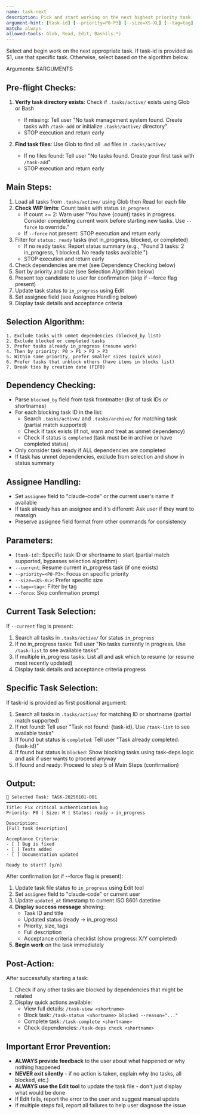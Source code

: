 ```yaml
---
name: task-next
description: Pick and start working on the next highest priority task
argument-hint: [task-id] [--priority=P0-P3] [--size=XS-XL] [--tag=tag] [--force]
match: always
allowed-tools: Glob, Read, Edit, Bash(ls:*)
---
```


Select and begin work on the next appropriate task. If task-id is provided as $1, use that specific task. Otherwise, select based on the algorithm below.

Arguments: $ARGUMENTS

## Pre-flight Checks:
1. **Verify task directory exists**: Check if `.tasks/active/` exists using Glob or Bash
   - If missing: Tell user "No task management system found. Create tasks with `/task-add` or initialize `.tasks/active/` directory"
   - STOP execution and return early

2. **Find task files**: Use Glob to find all `.md` files in `.tasks/active/`
   - If no files found: Tell user "No tasks found. Create your first task with `/task-add`"
   - STOP execution and return early

## Main Steps:
1. Load all tasks from `.tasks/active/` using Glob then Read for each file
2. **Check WIP limits**: Count tasks with status `in_progress`
   - If count >= 2: Warn user "You have {count} tasks in progress. Consider completing current work before starting new tasks. Use `--force` to override."
   - If `--force` not present: STOP execution and return early
3. Filter for `status: ready` tasks (not in_progress, blocked, or completed)
   - If no ready tasks: Report status summary (e.g., "Found 3 tasks: 2 in_progress, 1 blocked. No ready tasks available.")
   - STOP execution and return early
4. Check dependencies are met (see Dependency Checking below)
5. Sort by priority and size (see Selection Algorithm below)
6. Present top candidate to user for confirmation (skip if --force flag present)
7. Update task status to `in_progress` using Edit
8. Set assignee field (see Assignee Handling below)
9. Display task details and acceptance criteria

## Selection Algorithm:
```
1. Exclude tasks with unmet dependencies (blocked_by list)
2. Exclude blocked or completed tasks
3. Prefer tasks already in_progress (resume work)
4. Then by priority: P0 > P1 > P2 > P3
5. Within same priority, prefer smaller sizes (quick wins)
6. Prefer tasks that unblock others (have items in blocks list)
7. Break ties by creation date (FIFO)
```

## Dependency Checking:
- Parse `blocked_by` field from task frontmatter (list of task IDs or shortnames)
- For each blocking task ID in the list:
  - Search `.tasks/active/` and `.tasks/archive/` for matching task (partial match supported)
  - Check if task exists (if not, warn and treat as unmet dependency)
  - Check if status is `completed` (task must be in archive or have completed status)
- Only consider task ready if ALL dependencies are completed
- If task has unmet dependencies, exclude from selection and show in status summary

## Assignee Handling:
- Set `assignee` field to "claude-code" or the current user's name if available
- If task already has an assignee and it's different: Ask user if they want to reassign
- Preserve assignee field format from other commands for consistency

## Parameters:
- `[task-id]`: Specific task ID or shortname to start (partial match supported, bypasses selection algorithm)
- `--current`: Resume current in_progress task (if one exists)
- `--priority=<P0-P3>`: Focus on specific priority
- `--size=<XS-XL>`: Prefer specific size
- `--tag=<tag>`: Filter by tag
- `--force`: Skip confirmation prompt

## Current Task Selection:
If `--current` flag is present:
1. Search all tasks in `.tasks/active/` for status `in_progress`
2. If no in_progress tasks: Tell user "No tasks currently in progress. Use `/task-list` to see available tasks"
3. If multiple in_progress tasks: List all and ask which to resume (or resume most recently updated)
4. Display task details and acceptance criteria progress

## Specific Task Selection:
If task-id is provided as first positional argument:
1. Search all tasks in `.tasks/active/` for matching ID or shortname (partial match supported)
2. If not found: Tell user "Task not found: {task-id}. Use `/task-list` to see available tasks"
3. If found but status is `completed`: Tell user "Task already completed: {task-id}"
4. If found but status is `blocked`: Show blocking tasks using task-deps logic and ask if user wants to proceed anyway
5. If found and ready: Proceed to step 5 of Main Steps (confirmation)

## Output:
```
🎯 Selected Task: TASK-20250101-001
━━━━━━━━━━━━━━━━━━━━━━━━━━━━━━━━━━━
Title: Fix critical authentication bug
Priority: P0 | Size: M | Status: ready → in_progress

Description:
[Full task description]

Acceptance Criteria:
- [ ] Bug is fixed
- [ ] Tests added
- [ ] Documentation updated

Ready to start? (y/n)
```

After confirmation (or if --force flag is present):
1. Update task file status to `in_progress` using Edit tool
2. Set `assignee` field to "claude-code" or current user
3. Update `updated_at` timestamp to current ISO 8601 datetime
4. **Display success message** showing:
   - Task ID and title
   - Updated status (ready → in_progress)
   - Priority, size, tags
   - Full description
   - Acceptance criteria checklist (show progress: X/Y completed)
5. **Begin work** on the task immediately

## Post-Action:
After successfully starting a task:
1. Check if any other tasks are blocked by dependencies that might be related
2. Display quick actions available:
   - View full details: `/task-view <shortname>`
   - Block task: `/task-status <shortname> blocked --reason="..."`
   - Complete task: `/task-complete <shortname>`
   - Check dependencies: `/task-deps check <shortname>`

## Important Error Prevention:
- **ALWAYS provide feedback** to the user about what happened or why nothing happened
- **NEVER exit silently** - if no action is taken, explain why (no tasks, all blocked, etc.)
- **ALWAYS use the Edit tool** to update the task file - don't just display what would be done
- If Edit fails, report the error to the user and suggest manual update
- If multiple steps fail, report all failures to help user diagnose the issue
